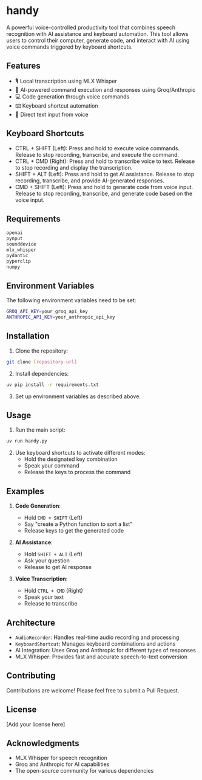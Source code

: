 # handy

A powerful voice-controlled productivity tool that combines speech recognition with AI assistance and keyboard automation. This tool allows users to control their computer, generate code, and interact with AI using voice commands triggered by keyboard shortcuts.

## Features

- 🎙️ Local transcription using MLX Whisper
- 🤖 AI-powered command execution and responses using Groq/Anthropic
- 💻 Code generation through voice commands
- ⌨️ Keyboard shortcut automation
- 📝 Direct text input from voice

## Keyboard Shortcuts

- CTRL + SHIFT (Left): Press and hold to execute voice commands. Release to stop recording, transcribe, and execute the command.
- CTRL + CMD (Right): Press and hold to transcribe voice to text. Release to stop recording and display the transcription.
- SHIFT + ALT (Left): Press and hold to get AI assistance. Release to stop recording, transcribe, and provide AI-generated responses.
- CMD + SHIFT (Left): Press and hold to generate code from voice input. Release to stop recording, transcribe, and generate code based on the voice input.

## Requirements

```python
openai
pynput
sounddevice
mlx_whisper
pydantic
pyperclip
numpy
```

## Environment Variables

The following environment variables need to be set:

```bash
GROQ_API_KEY=your_groq_api_key
ANTHROPIC_API_KEY=your_anthropic_api_key
```

## Installation

1. Clone the repository:
```bash
git clone [repository-url]
```

2. Install dependencies:
```bash
uv pip install -r requirements.txt
```

3. Set up environment variables as described above.

## Usage

1. Run the main script:
```bash
uv run handy.py
```

2. Use keyboard shortcuts to activate different modes:
   - Hold the designated key combination
   - Speak your command
   - Release the keys to process the command

## Examples

1. **Code Generation**:
   - Hold `CMD + SHIFT` (Left)
   - Say "create a Python function to sort a list"
   - Release keys to get the generated code

2. **AI Assistance**:
   - Hold `SHIFT + ALT` (Left)
   - Ask your question
   - Release to get AI response

3. **Voice Transcription**:
   - Hold `CTRL + CMD` (Right)
   - Speak your text
   - Release to transcribe

## Architecture

- `AudioRecorder`: Handles real-time audio recording and processing
- `KeyboardShortcut`: Manages keyboard combinations and actions
- AI Integration: Uses Groq and Anthropic for different types of responses
- MLX Whisper: Provides fast and accurate speech-to-text conversion

## Contributing

Contributions are welcome! Please feel free to submit a Pull Request.

## License

[Add your license here]

## Acknowledgments

- MLX Whisper for speech recognition
- Groq and Anthropic for AI capabilities
- The open-source community for various dependencies